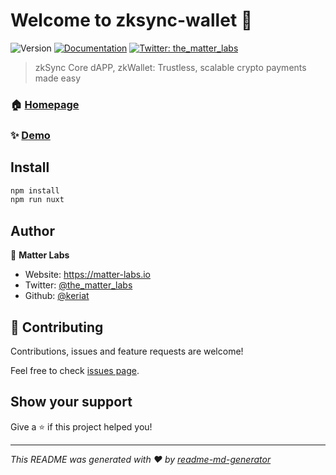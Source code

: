 # Welcome to zksync-wallet 👋
![Version](https://img.shields.io/badge/version-2.0.0--pre--alpha-blue.svg?cacheSeconds=2592000)
[![Documentation](https://img.shields.io/badge/documentation-yes-brightgreen.svg)](https://github.com/matter-labs/zksync-wallet-dev)
[![Twitter: the\_matter\_labs](https://img.shields.io/twitter/follow/the\_matter\_labs.svg?style=social)](https://twitter.com/the\_matter\_labs)

> zkSync Core dAPP, zkWallet: Trustless, scalable crypto payments made easy

### 🏠 [Homepage](https://zksync.io/sdk/js/)

### ✨ [Demo](https://wallet.zksync.io)

## Install

```sh
npm install
npm run nuxt
```

## Author

👤 **Matter Labs**

* Website: https://matter-labs.io
* Twitter: [@the\_matter\_labs](https://twitter.com/the\_matter\_labs)
* Github: [@keriat](https://github.com/keriat)

## 🤝 Contributing

Contributions, issues and feature requests are welcome!

Feel free to check [issues page](https://github.com/kefranabg/readme-md-generator/issues). 

## Show your support

Give a ⭐️ if this project helped you!


***
_This README was generated with ❤️ by [readme-md-generator](https://github.com/kefranabg/readme-md-generator)_
